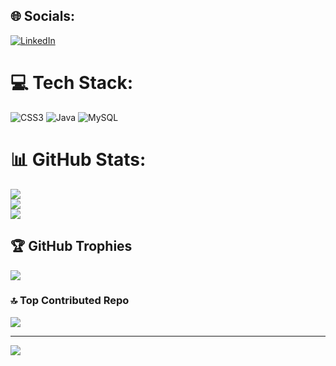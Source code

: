 
## 🌐 Socials:
[![LinkedIn](https://img.shields.io/badge/LinkedIn-%230077B5.svg?logo=linkedin&logoColor=white)](www.linkedin.com/in/mohammad-faisal-306362236 ) 

# 💻 Tech Stack:
![CSS3](https://img.shields.io/badge/css3-%231572B6.svg?style=for-the-badge&logo=css3&logoColor=white) ![Java](https://img.shields.io/badge/java-%23ED8B00.svg?style=for-the-badge&logo=openjdk&logoColor=white) ![MySQL](https://img.shields.io/badge/mysql-%2300000f.svg?style=for-the-badge&logo=mysql&logoColor=white)
# 📊 GitHub Stats:
![](https://github-readme-stats.vercel.app/api?username=CodingGhoost02&theme=blue-green&hide_border=false&include_all_commits=true&count_private=true)<br/>
![](https://github-readme-streak-stats.herokuapp.com/?user=CodingGhoost02&theme=blue-green&hide_border=false)<br/>
![](https://github-readme-stats.vercel.app/api/top-langs/?username=CodingGhoost02&theme=blue-green&hide_border=false&include_all_commits=true&count_private=true&layout=compact)

## 🏆 GitHub Trophies
![](https://github-profile-trophy.vercel.app/?username=CodingGhoost02&theme=dracula&no-frame=true&no-bg=false&margin-w=4)

### 🔝 Top Contributed Repo
![](https://github-contributor-stats.vercel.app/api?username=CodingGhoost02&limit=5&theme=dark_dimmed&combine_all_yearly_contributions=true)

---
[![](https://visitcount.itsvg.in/api?id=CodingGhoost02&icon=1&color=0)](https://visitcount.itsvg.in)

<!-- Proudly created with GPRM ( https://gprm.itsvg.in ) -->
